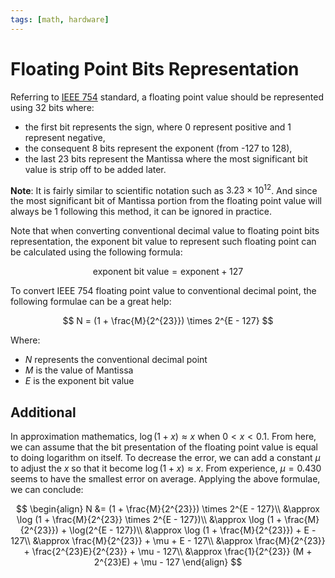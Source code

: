 ```yaml
---
tags: [math, hardware]
---
```


# Floating Point Bits Representation

Referring to [IEEE 754](202302081844.md) standard, a floating point value should
be represented using 32 bits where:
- the first bit represents the sign, where 0 represent positive and 1 represent
  negative,
- the consequent 8 bits represent the exponent (from -127 to 128),
- the last 23 bits represent the Mantissa where the most significant bit value
  is strip off to be added later.

**Note**: It is fairly similar to scientific notation such as $3.23 \times
10^{12}$. And since the most significant bit of Mantissa portion from the
floating point value will always be 1 following this method, it can be ignored
in practice.

Note that when converting conventional decimal value to floating point bits
representation, the exponent bit value to represent such floating point can be
calculated using the following formula:

$$
\text{exponent bit value} = \text{exponent} + 127
$$

To convert IEEE 754 floating point value to conventional decimal point, the
following formulae can be a great help:

$$
N = (1 + \frac{M}{2^{23}}) \times 2^{E - 127}
$$

Where:
- $N$ represents the conventional decimal point
- $M$ is the value of Mantissa
- $E$ is the exponent bit value

## Additional

In approximation mathematics, $\log (1 + x) \approx x$ when $0 < x < 0.1$. From
here, we can assume that the bit presentation of the floating point value is
equal to doing logarithm on itself. To decrease the error, we can add a constant
$\mu$ to adjust the $x$ so that it become $\log (1 + x) \approx x$. From
experience, $\mu = 0.430$ seems to have the smallest error on average. Applying
the above formulae, we can conclude:

$$
\begin{align}
N &= (1 + \frac{M}{2^{23}}) \times 2^{E - 127}\\
&\approx \log (1 + \frac{M}{2^{23}} \times 2^{E - 127})\\
&\approx \log (1 + \frac{M}{2^{23}}) + \log(2^{E - 127})\\
&\approx \log (1 + \frac{M}{2^{23}}) + E - 127\\
&\approx \frac{M}{2^{23}} + \mu + E - 127\\
&\approx \frac{M}{2^{23}} + \frac{2^{23}E}{2^{23}} + \mu - 127\\
&\approx \frac{1}{2^{23}} (M + 2^{23}E) + \mu - 127
\end{align}
$$
